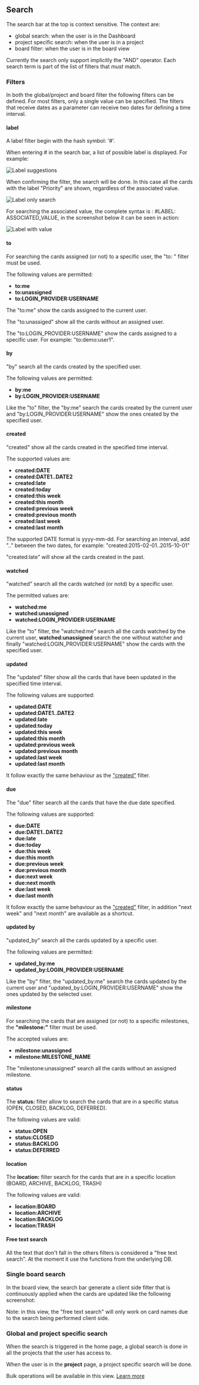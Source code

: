 ## Search

The search bar at the top is context sensitive. The context are:

 - global search: when the user is in the Dashboard
 - project specific search: when the user is in a project
 - board filter: when the user is in the board view
 
Currently the search only support implicitly the "AND" operator. Each search term is part of the list of filters that *must* match.

### Filters

In both the global/project and board filter the following filters can be defined. For most filters, only a single value can be specified. The filters that receive dates as a parameter can receive two dates for defining a time interval.

#### label

A label filter begin with the hash symbol: '#'.

When entering # in the search bar, a list of possible label is displayed. For example:

<img class="pure-img" src="{{relativeRootPath}}/images/en/search-label-criteria.png" alt="Label suggestions">

When confirming the filter, the search will be done. In this case all the cards with the label "Priority" are shown, regardless of the associated value.

<img class="pure-img" src="{{relativeRootPath}}/images/en/search-label-only.png" alt="Label only search">

For searching the associated value, the complete syntax is : #LABEL: ASSOCIATED_VALUE, in the screenshot below it can be seen in action:

<img class="pure-img" src="{{relativeRootPath}}/images/en/search-label-value.png" alt="Label with value">

#### to

For searching the cards assigned (or not) to a specific user, the "to: " filter must be used.

The following values are permitted:

 - **to:me**
 - **to:unassigned**
 - **to:LOGIN_PROVIDER:USERNAME**
 
The "to:me" show the cards assigned to the current user.

The "to:unassiged" show all the cards without an assigned user.

The "to:LOGIN_PROVIDER:USERNAME" show the cards assigned to a specific user. For example: "to:demo:user1".

#### by

"by" search all the cards created by the specified user.

The following values are permitted:

 - **by:me**
 - **by:LOGIN_PROVIDER:USERNAME**

Like the "to" filter, the "by:me" search the cards created by the current user and "by:LOGIN_PROVIDER:USERNAME" show the ones created by the specified user.

#### created

"created" show all the cards created in the specified time interval.

The supported values are:

 - **created:DATE**
 - **created:DATE1..DATE2**
 - **created:late**
 - **created:today**
 - **created:this week**
 - **created:this month**
 - **created:previous week**
 - **created:previous month**
 - **created:last week**
 - **created:last month**
 
The supported DATE format is yyyy-mm-dd. For searching an interval, add ".." between the two dates, for example: "created:2015-02-01..2015-10-01"

"created:late" will show all the cards created in the past.

#### watched

"watched" search all the cards watched (or notd) by a specific user.

The permitted values are:

 - **watched:me**
 - **watched:unassigned**
 - **watched:LOGIN_PROVIDER:USERNAME**
 
Like the "to" filter, the "watched:me" search all the cards watched by the current user, **watched:unassigned** search the one without watcher and finally "watched:LOGIN_PROVIDER:USERNAME" show the cards with the specified user.

#### updated

The "updated" filter show all the cards that have been updated in the specified time interval.

The following values are supported:

 - **updated:DATE**
 - **updated:DATE1..DATE2**
 - **updated:late**
 - **updated:today**
 - **updated:this week**
 - **updated:this month**
 - **updated:previous week**
 - **updated:previous month**
 - **updated:last week**
 - **updated:last month**

It follow exactly the same behaviour as the ["created"](#created) filter.

#### due

The "due" filter search all the cards that have the due date specified.

The following values are supported:

 - **due:DATE**
 - **due:DATE1..DATE2**
 - **due:late**
 - **due:today**
 - **due:this week**
 - **due:this month**
 - **due:previous week**
 - **due:previous month**
 - **due:next week**
 - **due:next month**
 - **due:last week**
 - **due:last month**

It follow exactly the same behaviour as the ["created"](#created) filter, in addition "next week" and "next month" are available as a shortcut. 

#### updated by

"updated_by" search all the cards updated by a specific user.

The following values are permitted:

 - **updated_by:me**
 - **updated_by:LOGIN_PROVIDER:USERNAME**

Like the "by" filter, the "updated_by:me" search the cards updated by the current user and "updated_by:LOGIN_PROVIDER:USERNAME" show the ones updated by the selected user.

#### milestone

For searching the cards that are assigned (or not) to a specific milestones, the **"milestone:"** filter must be used.

The accepted values are:

 - **milestone:unassigned**
 - **milestone:MILESTONE_NAME**

The "milestone:unassigned" search all the cards without an assigned milestone.

#### status

The **status:** filter allow to search the cards that are in a specific status (OPEN, CLOSED, BACKLOG, DEFERRED).

The following values are valid:

 - **status:OPEN**
 - **status:CLOSED**
 - **status:BACKLOG**
 - **status:DEFERRED** 

#### location

The **location:** filter search for the cards that are in a specific location (BOARD, ARCHIVE, BACKLOG, TRASH)

The following values are valid:

 - **location:BOARD**
 - **location:ARCHIVE**
 - **location:BACKLOG**
 - **location:TRASH** 

#### Free text search

All the text that don't fall in the others filters is considered a "free text search". At the moment it use the functions from the underlying DB. 


### Single board search

In the board view, the search bar generate a client side filter that is continuously applied when the cards are updated like the following screenshot:

Note: in this view, the "free text search" will only work on card names due to the search being performed client side.


### Global and project specific search

When the search is triggered in the home page, a global search is done in all the projects that the user has access to.

When the user is in the **project** page, a project specific search will be done.

Bulk operations will be available in this view. [Learn more](/03-use-lavagna/03-08-work-with-multiple-cards.html)
